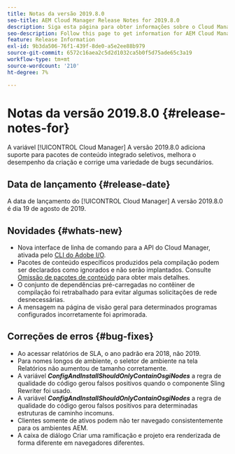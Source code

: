 ```yaml
---
title: Notas da versão 2019.8.0
seo-title: AEM Cloud Manager Release Notes for 2019.8.0
description: Siga esta página para obter informações sobre o Cloud Manager Versão 2019.8.0.
seo-description: Follow this page to get information for AEM Cloud Manager Release 2019.8.0.
feature: Release Information
exl-id: 9b3da506-76f1-439f-8de0-a5e2ee88b979
source-git-commit: 6572c16aea2c5d2d1032ca5b0f5d75ade65c3a19
workflow-type: tm+mt
source-wordcount: '210'
ht-degree: 7%

---
```


# Notas da versão 2019.8.0 {#release-notes-for}

A variável [!UICONTROL Cloud Manager] A versão 2019.8.0 adiciona suporte para pacotes de conteúdo integrado seletivos, melhora o desempenho da criação e corrige uma variedade de bugs secundários.

## Data de lançamento {#release-date}

A data de lançamento do [!UICONTROL Cloud Manager] A versão 2019.8.0 é dia 19 de agosto de 2019.

## Novidades {#whats-new}

* Nova interface de linha de comando para a API do Cloud Manager, ativada pelo [CLI do Adobe I/O](https://github.com/adobe/aio-cli-plugin-cloudmanager).
* Pacotes de conteúdo específicos produzidos pela compilação podem ser declarados como ignorados e não serão implantados. Consulte [Omissão de pacotes de conteúdo](/help/getting-started/project-setup.md#skipping-content-packages) para obter mais detalhes.
* O conjunto de dependências pré-carregadas no contêiner de compilação foi retrabalhado para evitar algumas solicitações de rede desnecessárias.
* A mensagem na página de visão geral para determinados programas configurados incorretamente foi aprimorada.

## Correções de erros {#bug-fixes}

* Ao acessar relatórios de SLA, o ano padrão era 2018, não 2019.
* Para nomes longos de ambiente, o seletor de ambiente na tela Relatórios não aumentou de tamanho corretamente.
* A variável ***ConfigAndInstallShouldOnlyContainOsgiNodes*** a regra de qualidade do código gerou falsos positivos quando o componente Sling Rewriter foi usado.
* A variável ***ConfigAndInstallShouldOnlyContainOsgiNodes*** a regra de qualidade do código gerou falsos positivos para determinadas estruturas de caminho incomuns.
* Clientes somente de ativos podem não ter navegado consistentemente para os ambientes AEM.
* A caixa de diálogo Criar uma ramificação e projeto era renderizada de forma diferente em navegadores diferentes.
